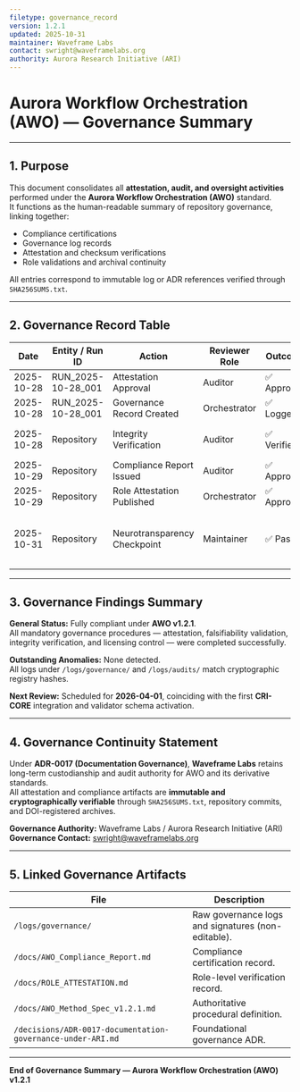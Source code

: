 ```yaml
---
filetype: governance_record
version: 1.2.1
updated: 2025-10-31
maintainer: Waveframe Labs
contact: swright@waveframelabs.org
authority: Aurora Research Initiative (ARI)
---
```


# Aurora Workflow Orchestration (AWO) — Governance Summary

---

## 1. Purpose
This document consolidates all **attestation, audit, and oversight activities** performed under the **Aurora Workflow Orchestration (AWO)** standard.  
It functions as the human-readable summary of repository governance, linking together:
- Compliance certifications  
- Governance log records  
- Attestation and checksum verifications  
- Role validations and archival continuity  

All entries correspond to immutable log or ADR references verified through `SHA256SUMS.txt`.

---

## 2. Governance Record Table

| Date | Entity / Run ID | Action | Reviewer Role | Outcome | ADR Reference(s) | Notes |
|------|------------------|---------|----------------|----------|-------------------|--------|
| 2025-10-28 | RUN_2025-10-28_001 | Attestation Approval | Auditor | ✅ Approved | 0012, 0015 | Run artifacts verified; checksums matched |
| 2025-10-28 | RUN_2025-10-28_001 | Governance Record Created | Orchestrator | ✅ Logged | 0017 | Governance continuity established under ARI |
| 2025-10-28 | Repository | Integrity Verification | Auditor | ✅ Verified | 0015, 0016 | Root SHA256SUMS validated against all build outputs |
| 2025-10-29 | Repository | Compliance Report Issued | Auditor | ✅ Approved | 0003, 0017 | `AWO_Compliance_Report.md` finalized |
| 2025-10-29 | Repository | Role Attestation Published | Orchestrator | ✅ Approved | 0012, 0017 | `ROLE_ATTESTATION.md` verified |
| 2025-10-31 | Repository | Neurotransparency Checkpoint | Maintainer | ✅ Passed | 0002, 0012, 0015 | All claim-affecting inferences contain traceable evidence pointers (§1.6 Method Spec) |

---

## 3. Governance Findings Summary

**General Status:** Fully compliant under **AWO v1.2.1**.  
All mandatory governance procedures — attestation, falsifiability validation, integrity verification, and licensing control — were completed successfully.

**Outstanding Anomalies:** None detected.  
All logs under `/logs/governance/` and `/logs/audits/` match cryptographic registry hashes.  

**Next Review:** Scheduled for **2026-04-01**, coinciding with the first **CRI-CORE** integration and validator schema activation.

---

## 4. Governance Continuity Statement

Under **ADR-0017 (Documentation Governance)**, **Waveframe Labs** retains long-term custodianship and audit authority for AWO and its derivative standards.  
All attestation and compliance artifacts are **immutable and cryptographically verifiable** through `SHA256SUMS.txt`, repository commits, and DOI-registered archives.

**Governance Authority:** Waveframe Labs / Aurora Research Initiative (ARI)  
**Governance Contact:** swright@waveframelabs.org  

---

## 5. Linked Governance Artifacts

| File | Description |
|------|--------------|
| `/logs/governance/` | Raw governance logs and signatures (non-editable). |
| `/docs/AWO_Compliance_Report.md` | Compliance certification record. |
| `/docs/ROLE_ATTESTATION.md` | Role-level verification record. |
| `/docs/AWO_Method_Spec_v1.2.1.md` | Authoritative procedural definition. |
| `/decisions/ADR-0017-documentation-governance-under-ARI.md` | Foundational governance ADR. |

---

**End of Governance Summary — Aurora Workflow Orchestration (AWO) v1.2.1**

